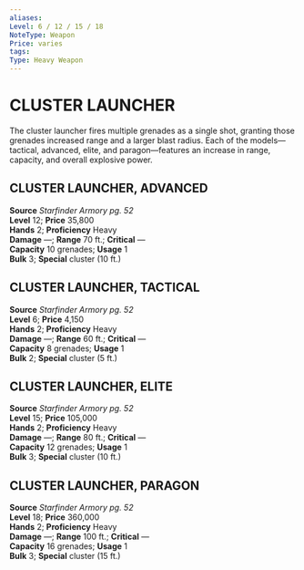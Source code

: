 ```yaml
---
aliases: 
Level: 6 / 12 / 15 / 18 
NoteType: Weapon
Price: varies
tags: 
Type: Heavy Weapon
---
```

# CLUSTER LAUNCHER
The cluster launcher fires multiple grenades as a single shot, granting those grenades increased range and a larger blast radius. Each of the models—tactical, advanced, elite, and paragon—features an increase in range, capacity, and overall explosive power.  

##  CLUSTER LAUNCHER, ADVANCED

**Source** _Starfinder Armory pg. 52_  
**Level** 12; **Price** 35,800  
**Hands** 2; **Proficiency** Heavy  
**Damage** —; **Range** 70 ft.; **Critical** —  
**Capacity** 10 grenades; **Usage** 1  
**Bulk** 3; **Special** cluster (10 ft.)

##  CLUSTER LAUNCHER, TACTICAL

**Source** _Starfinder Armory pg. 52_  
**Level** 6; **Price** 4,150  
**Hands** 2; **Proficiency** Heavy  
**Damage** —; **Range** 60 ft.; **Critical** —  
**Capacity** 8 grenades; **Usage** 1  
**Bulk** 2; **Special** cluster (5 ft.)

##  CLUSTER LAUNCHER, ELITE

**Source** _Starfinder Armory pg. 52_  
**Level** 15; **Price** 105,000  
**Hands** 2; **Proficiency** Heavy  
**Damage** —; **Range** 80 ft.; **Critical** —  
**Capacity** 12 grenades; **Usage** 1  
**Bulk** 3; **Special** cluster (10 ft.)

##  CLUSTER LAUNCHER, PARAGON

**Source** _Starfinder Armory pg. 52_  
**Level** 18; **Price** 360,000  
**Hands** 2; **Proficiency** Heavy  
**Damage** —; **Range** 100 ft.; **Critical** —  
**Capacity** 16 grenades; **Usage** 1  
**Bulk** 3; **Special** cluster (15 ft.)